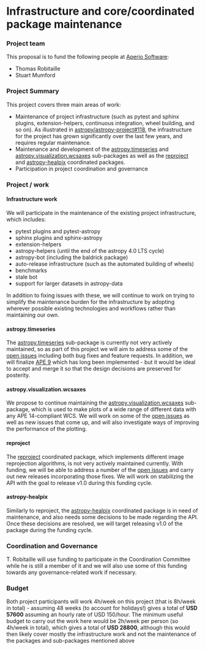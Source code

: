 Infrastructure and core/coordinated package maintenance
=======================================================

### Project team

This proposal is to fund the following people at
[Aperio Software](https://aperiosoftware.com):

* Thomas Robitaille
* Stuart Mumford

### Project Summary

This project covers three main areas of work:

* Maintenance of project infrastructure (such as pytest and sphinx plugins,
  extension-helpers, continuous integration, wheel building, and so on). As
  illustrated in
  [astropy/astropy-project#118](https://github.com/astropy/astropy-project/issues/118),
  the infrastructure for the project has grown significantly over the last few
  years, and requires regular maintenance.
* Maintenance and development of the
  [astropy.timeseries](https://docs.astropy.org/en/stable/timeseries/) and
  [astropy.visualization.wcsaxes](https://docs.astropy.org/en/stable/visualization/wcsaxes/)
  sub-packages as well as the [reproject](http://reproject.readthedocs.io) and
  [astropy-healpix](https://astropy-healpix.readthedocs.io/en/latest/)
  coordinated packages.
* Participation in project coordination and governance

### Project / work

#### Infrastructure work

We will participate in the maintenance of the existing project infrastructure,
which includes:

* pytest plugins and pytest-astropy
* sphinx plugins and sphinx-astropy
* extension-helpers
* astropy-helpers (until the end of the astropy 4.0 LTS cycle)
* astropy-bot (including the baldrick package)
* auto-release infrastructure (such as the automated building of wheels)
* benchmarks
* stale bot
* support for larger datasets in astropy-data

In addition to fixing issues with these, we will continue to work on trying to
simplify the maintenance burden for the infrastructure by adopting wherever
possible existing technologies and workflows rather than maintaining our own.

#### astropy.timeseries

The [astropy.timeseries](https://docs.astropy.org/en/stable/timeseries/)
sub-package is currently not very actively maintained, so as part of this
project we will aim to address some of the [open
issues](https://github.com/astropy/astropy/issues?q=is%3Aopen+is%3Aissue+label%3Atimeseries)
including both bug fixes and feature requests. In addition, we will finalize
[APE 9](https://github.com/astropy/astropy-APEs/pull/12) which has long been
implemented - but it would be ideal to accept and merge it so that the design
decisions are preserved for posterity.

#### astropy.visualization.wcsaxes

We propose to continue maintaining the
[astropy.visualization.wcsaxes](https://docs.astropy.org/en/stable/visualization/wcsaxes/)
sub-package, which is used to make plots of a wide range of different data with
any APE 14-compliant WCS. We will work on some of the [open
issues](https://github.com/astropy/astropy/issues?q=is%3Aopen+is%3Aissue+label%3Avisualization.wcsaxes)
as well as new issues that come up, and will also investigate ways of improving
the performance of the plotting.

#### reproject

The [reproject](https://github.com/astropy/reproject) coordinated package, which
implements different image reprojection algorithms, is not very actively
maintained currently. With funding, we will be able to address a number of the
[open issues](https://github.com/astropy/reproject/issues) and carry out new
releases incorporating those fixes. We will work on stabilizing the API with the
goal to release v1.0 during this funding cycle.

#### astropy-healpix

Similarly to reproject, the
[astropy-healpix](https://github.com/astropy/astropy-healpix) coordinated
package is in need of maintenance, and also needs some decisions to be made
regarding the API. Once these decisions are resolved, we will target releasing
v1.0 of the package during the funding cycle.

### Coordination and Governance

T. Robitaille will use funding to participate in the Coordination Committee
while he is still a member of it and we will also use some of this funding
towards any governance-related work if necessary.

### Budget

Both project participants will work 4h/week on this project (that is 8h/week in
total) - assuming 48 weeks (to account for holidays!) gives a total of **USD
57600** assuming an hourly rate of USD 150/hour. The minimum useful budget to
carry out the work here would be 2h/week per person (so 4h/week in total), which
gives a total of **USD 28800**, although this would then likely cover mostly the
infrastructure work and not the maintenance of the packages and sub-packages
mentioned above
